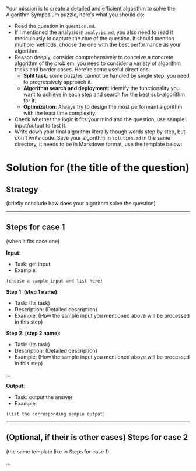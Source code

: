 Your mission is to create a detailed and efficient algorithm to solve the Algorithm Symposium puzzle, here's what you should do:

- Read the question in `question.md`.
- If I mentioned the analysis in `analysis.md`, you also need to read it meticulously to capture the clue of the question. It should mention multiple methods, choose the one with the best performance as your algorithm.
- Reason deeply, consider comprehensively to conceive a concrete algorithm of the problem, you need to consider a variety of algorithm tricks and border cases. Here're some useful directions:
    - **Split task**: some puzzles cannot be handled by single step, you need to progressively approach it.
    - **Algorithm search and deployment**: identify the functionality you want to achieve in each step and search for the best sub-algorithm for it.
    - **Optimization**: Always try to design the most performant algorithm with the least time complexity.
- Check whether the logic it fits your mind and the question, use sample input/output to test it.
- Write down your final algorithm literally though words step by step, but don't write code. Save your algorithm in `solution.md` in the same directory, it needs to be in Markdown format, use the template below:

# Solution for (the title of the question)

## Strategy

(briefly conclude how does your algorithm solve the question)

---

## Steps for case 1

(when it fits case one)

**Input**:
- Task: get input.
- Example:
```
(choose a sample input and list here)
```

**Step 1: (step 1 name)**:
- Task: (Its task)
- Description: (Detailed description)
- Example: (How the sample input you mentioned above will be processed in this step)

**Step 2: (step 2 name)**:
- Task: (Its task)
- Description: (Detailed description)
- Example: (How the sample input you mentioned above will be processed in this step)

...

**Output**:
- Task: output the answer
- Example:
```
(list the corresponding sample output)
```

---

## (Optional, if their is other cases) Steps for case 2

(the same template like in Steps for case 1)

...